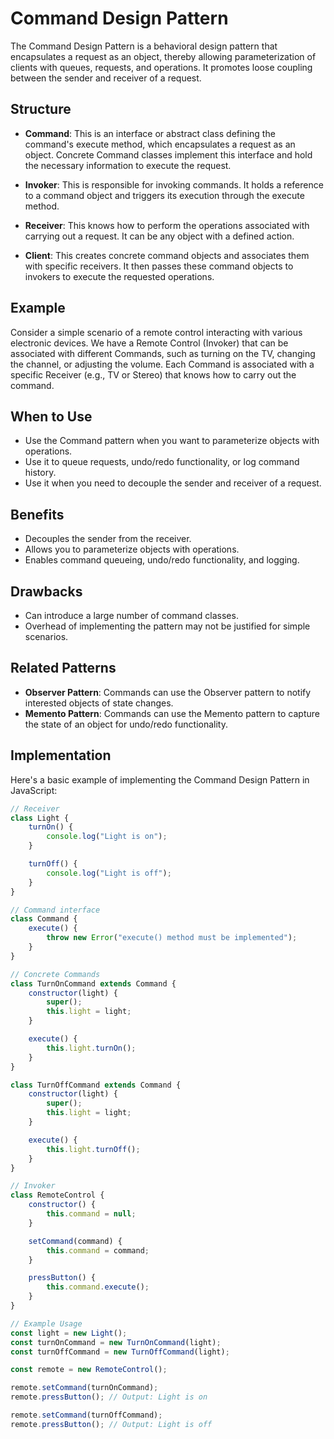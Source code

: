 # Command Design Pattern

The Command Design Pattern is a behavioral design pattern that encapsulates a request as an object, thereby allowing parameterization of clients with queues, requests, and operations. It promotes loose coupling between the sender and receiver of a request.

## Structure

- **Command**: This is an interface or abstract class defining the command's execute method, which encapsulates a request as an object. Concrete Command classes implement this interface and hold the necessary information to execute the request.

- **Invoker**: This is responsible for invoking commands. It holds a reference to a command object and triggers its execution through the execute method.

- **Receiver**: This knows how to perform the operations associated with carrying out a request. It can be any object with a defined action.

- **Client**: This creates concrete command objects and associates them with specific receivers. It then passes these command objects to invokers to execute the requested operations.

## Example

Consider a simple scenario of a remote control interacting with various electronic devices. We have a Remote Control (Invoker) that can be associated with different Commands, such as turning on the TV, changing the channel, or adjusting the volume. Each Command is associated with a specific Receiver (e.g., TV or Stereo) that knows how to carry out the command.

## When to Use
- Use the Command pattern when you want to parameterize objects with operations.
- Use it to queue requests, undo/redo functionality, or log command history.
- Use it when you need to decouple the sender and receiver of a request.

## Benefits
- Decouples the sender from the receiver.
- Allows you to parameterize objects with operations.
- Enables command queueing, undo/redo functionality, and logging.

## Drawbacks
- Can introduce a large number of command classes.
- Overhead of implementing the pattern may not be justified for simple scenarios.

## Related Patterns
- **Observer Pattern**: Commands can use the Observer pattern to notify interested objects of state changes.
- **Memento Pattern**: Commands can use the Memento pattern to capture the state of an object for undo/redo functionality.


## Implementation

Here's a basic example of implementing the Command Design Pattern in JavaScript:

```javascript
// Receiver
class Light {
    turnOn() {
        console.log("Light is on");
    }

    turnOff() {
        console.log("Light is off");
    }
}

// Command interface
class Command {
    execute() {
        throw new Error("execute() method must be implemented");
    }
}

// Concrete Commands
class TurnOnCommand extends Command {
    constructor(light) {
        super();
        this.light = light;
    }

    execute() {
        this.light.turnOn();
    }
}

class TurnOffCommand extends Command {
    constructor(light) {
        super();
        this.light = light;
    }

    execute() {
        this.light.turnOff();
    }
}

// Invoker
class RemoteControl {
    constructor() {
        this.command = null;
    }

    setCommand(command) {
        this.command = command;
    }

    pressButton() {
        this.command.execute();
    }
}

// Example Usage
const light = new Light();
const turnOnCommand = new TurnOnCommand(light);
const turnOffCommand = new TurnOffCommand(light);

const remote = new RemoteControl();

remote.setCommand(turnOnCommand);
remote.pressButton(); // Output: Light is on

remote.setCommand(turnOffCommand);
remote.pressButton(); // Output: Light is off
